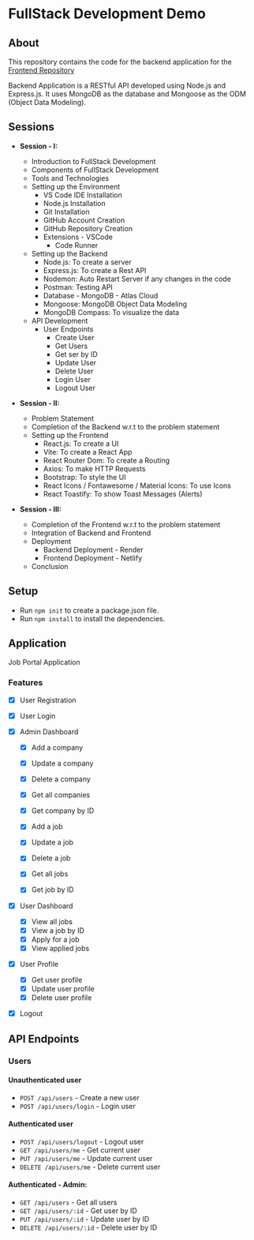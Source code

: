 # FullStack Development Demo

## About

This repository contains the code for the backend application for the [Frontend Repository]()

Backend Application is a RESTful API developed using Node.js and Express.js. It uses MongoDB as the database and Mongoose as the ODM (Object Data Modeling).


## Sessions

- **Session - I:**
    - Introduction to FullStack Development
    - Components of FullStack Development
    - Tools and Technologies
    - Setting up the Environment
        - VS Code IDE Installation
        - Node.js Installation
        - Git Installation
        - GitHub Account Creation
        - GitHub Repository Creation 
        - Extensions - VSCode
            - Code Runner
    - Setting up the Backend
        - Node.js: To create a server
        - Express.js: To create a Rest API
        - Nodemon: Auto Restart Server if any changes in the code
        - Postman: Testing API
        - Database - MongoDB - Atlas Cloud
        - Mongoose: MongoDB Object Data Modeling
        - MongoDB Compass: To visualize the data
    - API Development 
        - User Endpoints
            - Create User
            - Get Users
            - Get ser by ID
            - Update User
            - Delete User
            - Login User
            - Logout User

- **Session - II:**
    - Problem Statement
    - Completion of the Backend w.r.t to the problem statement
    - Setting up the Frontend
        - React.js: To create a UI
        - Vite: To create a React App
        - React Router Dom: To create a Routing
        - Axios: To make HTTP Requests
        - Bootstrap: To style the UI
        - React Icons / Fontawesome / Material Icons: To use Icons
        - React Toastify: To show Toast Messages (Alerts)
    
- **Session - III:**
    - Completion of the Frontend w.r.t to the problem statement
    - Integration of Backend and Frontend
    - Deployment
        - Backend Deployment - Render
        - Frontend Deployment - Netlify
    - Conclusion

## Setup

- Run `npm init` to create a package.json file.
- Run `npm install` to install the dependencies.

## Application

Job Portal Application

### Features

- [x] User Registration
- [x] User Login

- [x] Admin Dashboard

  - [x] Add a company
  - [x] Update a company
  - [x] Delete a company
  - [x] Get all companies
  - [x] Get company by ID

  - [x] Add a job
  - [x] Update a job
  - [x] Delete a job
  - [x] Get all jobs
  - [x] Get job by ID

- [x] User Dashboard

  - [x] View all jobs
  - [x] View a job by ID
  - [x] Apply for a job
  - [x] View applied jobs

- [x] User Profile

  - [x] Get user profile
  - [x] Update user profile
  - [x] Delete user profile

- [x] Logout

## API Endpoints

### Users

#### Unauthenticated user

- `POST /api/users` - Create a new user
- `POST /api/users/login` - Login user

#### Authenticated user

- `POST /api/users/logout` - Logout user
- `GET /api/users/me` - Get current user
- `PUT /api/users/me` - Update current user
- `DELETE /api/users/me` - Delete current user

#### Authenticated - Admin:

- `GET /api/users` - Get all users
- `GET /api/users/:id` - Get user by ID
- `PUT /api/users/:id` - Update user by ID
- `DELETE /api/users/:id` - Delete user by ID
